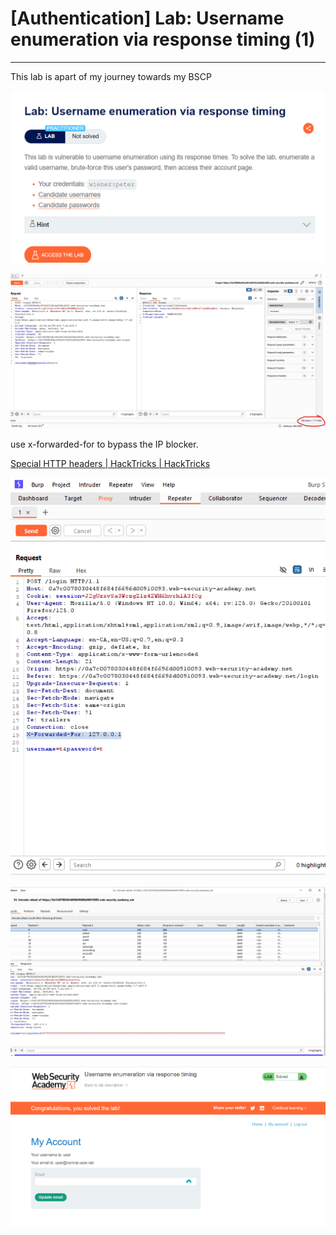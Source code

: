 # [Authentication] Lab: Username enumeration via response timing (1)

---

This lab is apart of my journey towards my BSCP 

![Untitled](%5BAuthentication%5D%20Lab%20Username%20enumeration%20via%20resp%20f9e9ed8a4e384c33bb81605a1829e53b/Untitled.png)

![Untitled](%5BAuthentication%5D%20Lab%20Username%20enumeration%20via%20resp%20f9e9ed8a4e384c33bb81605a1829e53b/Untitled%201.png)

use x-forwarded-for to bypass the IP blocker. 

[Special HTTP headers | HackTricks | HackTricks](https://book.hacktricks.xyz/network-services-pentesting/pentesting-web/special-http-headers)

![Untitled](%5BAuthentication%5D%20Lab%20Username%20enumeration%20via%20resp%20f9e9ed8a4e384c33bb81605a1829e53b/Untitled%202.png)

![Untitled](%5BAuthentication%5D%20Lab%20Username%20enumeration%20via%20resp%20f9e9ed8a4e384c33bb81605a1829e53b/Untitled%203.png)

![Untitled](%5BAuthentication%5D%20Lab%20Username%20enumeration%20via%20resp%20f9e9ed8a4e384c33bb81605a1829e53b/Untitled%204.png)